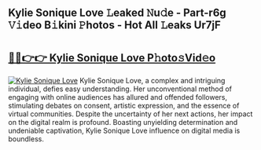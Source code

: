 ## Kylie Sonique Love 𝙻eaked 𝙽u𝚍e - Part-r6g 𝚅𝚒deo B𝚒kini 𝙿hotos - Hot All 𝙻eaks Ur7jF

# <h2><a href="http://ld6276v.urlbe.top/?page=Kylie+Sonique+Love">🔗🔗👉👉 Kylie Sonique Love P𝚑oto𝚜Vid𝚎o</a></h2>

[![Kylie Sonique Love](https://i.imgur.com/eBuTRDB.gif)](http://ld6276v.urlbe.top/?page=Kylie+Sonique+Love)
Kylie Sonique Love, a complex and intriguing individual, defies easy understanding. Her unconventional method of engaging with online audiences has allured and offended followers, stimulating debates on consent, artistic expression, and the essence of virtual communities. Despite the uncertainty of her next actions, her impact on the digital realm is profound. Boasting unyielding determination and undeniable captivation, Kylie Sonique Love influence on digital media is boundless.
